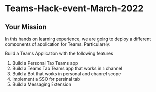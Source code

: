 # Teams-Hack-event-March-2022

## Your Mission

In this hands on learning experience, we are going to deploy a different components of application for Teams.
Particularely: 

Build a Teams Application with the following features

1. Build a Personal Tab Teams app
2. Build a Teams Tab Teams app that works in a channel
3. Build a Bot that works in personal and channel scope
4. Implement a SSO for persinal tab
5. Build a Messaging Extension
